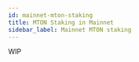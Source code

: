 ```yaml
---
id: mainnet-mton-staking
title: MTON Staking in Mainnet
sidebar_label: Mainnet MTON staking
---
```


WIP